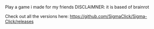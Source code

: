 Play a game i made for my friends
DISCLAIMNER: it is based of brainrot


Check out all the versions here: https://github.com/SigmaClick/Sigma-Click/releases
